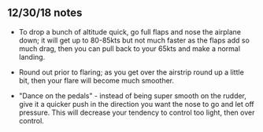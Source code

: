 ## 12/30/18 notes

* To drop a bunch of altitude quick, go full flaps and nose the airplane down; it will get up to 80-85kts but not much faster as the flaps add so much drag, then you can pull back to your 65kts and make a normal landing.

* Round out prior to flaring; as you get over the airstrip round up a little bit, then your flare will become much smoother.

* "Dance on the pedals" - instead of being super smooth on the rudder, give it a quicker push in the direction you want the nose to go and let off pressure.  This will decrease your tendency to control too light, then over control.
